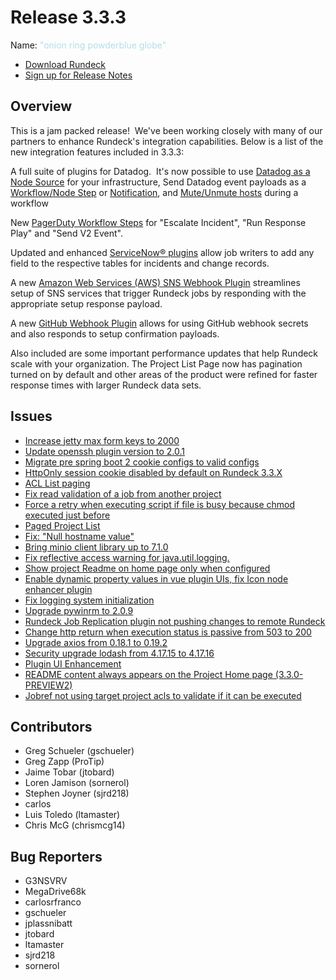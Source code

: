 # Release 3.3.3

Name: <span style="color: powderblue"><span class="glyphicon glyphicon-globe"></span> "onion ring powderblue globe"</span>

- [Download Rundeck](https://download.rundeck.com/)
- [Sign up for Release Notes](https://www.rundeck.com/release-notes-signup)

## Overview

This is a jam packed release!  We've been working closely with many of our
partners to enhance Rundeck's integration capabilities.
Below is a list of the new integration features included in 3.3.3:

A full suite of plugins for Datadog.  It's now possible to use
[Datadog as a Node Source](/manual/projects/resource-model-sources/datadog.md)
for your infrastructure, Send Datadog event payloads as a [Workflow](/manual/jobs/job-plugins/workflow-steps/datadog.md)[/Node Step](/manual/jobs/job-plugins/node-steps/datadog.md) or
[Notification](/manual/notifications/datadog.md), and [Mute/Unmute hosts](/manual/jobs/job-plugins/node-steps/datadog.md#mute-host) during a workflow

New [PagerDuty Workflow Steps](/manual/jobs/job-plugins/workflow-steps/pagerduty.md) for "Escalate Incident", "Run Response Play"
and "Send V2 Event".

Updated and enhanced [ServiceNow&reg; plugins](/manual/jobs/job-plugins/workflow-steps/servicenow.md) allow job writers to add any field to
the respective tables for incidents and change records.

A new [Amazon Web Services (AWS) SNS Webhook Plugin](/manual/webhooks/aws-sns-webhook.md)
streamlines setup of SNS services that trigger Rundeck jobs by responding with
the appropriate setup response payload.

A new [GitHub Webhook Plugin](/manual/webhooks/github-webhook.md) allows for
using GitHub webhook secrets and also responds to setup confirmation payloads.

Also included are some important performance updates that help Rundeck scale
with your organization.  The Project List Page now has pagination turned on by
default and other areas of the product were refined for faster response times with larger Rundeck data sets.


## Issues

* [Increase jetty max form keys to 2000](https://github.com/rundeck/rundeck/pull/6429)
* [Update openssh plugin version to 2.0.1](https://github.com/rundeck/rundeck/pull/6427)
* [Migrate pre spring boot 2 cookie configs to valid configs](https://github.com/rundeck/rundeck/pull/6420)
* [HttpOnly session cookie disabled by default on Rundeck 3.3.X](https://github.com/rundeck/rundeck/issues/6419)
* [ACL List paging](https://github.com/rundeck/rundeck/pull/6403)
* [Fix read validation of a job from another project](https://github.com/rundeck/rundeck/pull/6396)
* [Force a retry when executing script if file is busy because chmod executed just before](https://github.com/rundeck/rundeck/pull/6394)
* [Paged Project List](https://github.com/rundeck/rundeck/pull/6391)
* [Fix: "Null hostname value"](https://github.com/rundeck/rundeck/pull/6390)
* [Bring minio client library up to 7.1.0](https://github.com/rundeck/rundeck/pull/6389)
* [Fix reflective access warning for java.util.logging.](https://github.com/rundeck/rundeck/pull/6380)
* [Show project Readme on home page only when configured](https://github.com/rundeck/rundeck/pull/6375)
* [Enable dynamic property values in vue plugin UIs, fix Icon node enhancer plugin](https://github.com/rundeck/rundeck/pull/6368)
* [Fix logging system initialization](https://github.com/rundeck/rundeck/pull/6366)
* [Upgrade pywinrm to 2.0.9](https://github.com/rundeck/rundeck/pull/6359)
* [Rundeck Job Replication plugin not pushing changes to remote Rundeck](https://github.com/rundeck/rundeck/issues/6311)
* [Change http return when execution status is passive from 503 to 200](https://github.com/rundeck/rundeck/pull/6299)
* [Upgrade axios from 0.18.1 to 0.19.2](https://github.com/rundeck/rundeck/pull/6262)
* [Security upgrade lodash from 4.17.15 to 4.17.16](https://github.com/rundeck/rundeck/pull/6252)
* [Plugin UI Enhancement](https://github.com/rundeck/rundeck/pull/6192)
* [README content always appears on the Project Home page (3.3.0-PREVIEW2)](https://github.com/rundeck/rundeck/issues/6138)
* [Jobref not using target project acls to validate if it can be executed](https://github.com/rundeck/rundeck/issues/3157)

## Contributors

* Greg Schueler (gschueler)
* Greg Zapp (ProTip)
* Jaime Tobar (jtobard)
* Loren Jamison (sornerol)
* Stephen Joyner (sjrd218)
* carlos
* Luis Toledo (ltamaster)
* Chris McG (chrismcg14)

## Bug Reporters

* G3NSVRV
* MegaDrive68k
* carlosrfranco
* gschueler
* jplassnibatt
* jtobard
* ltamaster
* sjrd218
* sornerol
